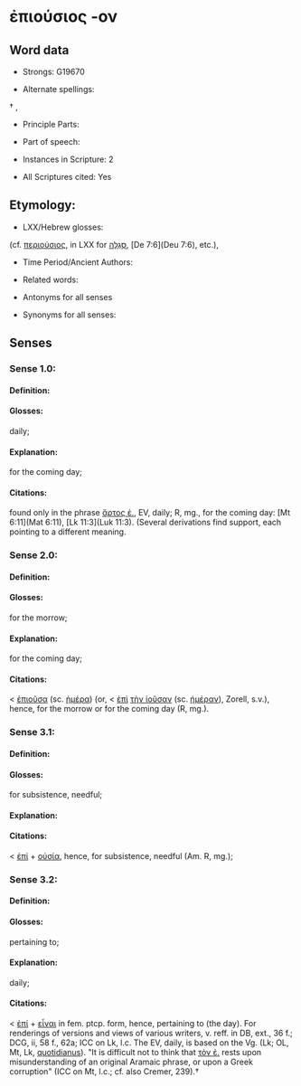 # ἐπιούσιος -ον

<!-- Status: S2=NeedsEdits -->
<!-- Lexica used for edits:   -->

## Word data

* Strongs: G19670

* Alternate spellings:

† , 

* Principle Parts: 


* Part of speech: 


* Instances in Scripture: 2

* All Scriptures cited: Yes

## Etymology: 


* LXX/Hebrew glosses: 

(cf. [περιούσιος](), in LXX for [סְגֻלָּה](//en-uhl/H5459), [De 7:6](Deu 7:6), etc.), 

* Time Period/Ancient Authors: 


* Related words: 

* Antonyms for all senses

* Synonyms for all senses: 


## Senses 


### Sense  1.0: 

#### Definition: 

#### Glosses: 

daily; 

#### Explanation: 

for the coming day; 

#### Citations: 

found only in the phrase [ἄρτος ἐ.](), EV, daily; R, mg., for the coming day: [Mt 6:11](Mat 6:11), [Lk 11:3](Luk 11:3). (Several derivations find support, each pointing to a different meaning. 

### Sense  2.0: 

#### Definition: 

#### Glosses: 

for the morrow; 

#### Explanation: 

for the coming day; 

#### Citations: 

< [ἐπιοῦσα]() (sc. [ἡμέρα]()) (or, < [ἐπὶ]() [τὴν ἰοῦσαν]() (sc. [ήμέραν]()), Zorell, s.v.), hence, for the morrow or for the coming day (R, mg.). 

### Sense  3.1: 

#### Definition: 

#### Glosses: 

for subsistence, needful; 

#### Explanation: 


#### Citations: 

< [ἐπί]() + [οὐσία](), hence, for subsistence, needful (Am. R, mg.); 

### Sense  3.2: 

#### Definition: 

#### Glosses: 

pertaining to; 

#### Explanation: 

daily; 

#### Citations: 

< [ἐπί]() + [εἶναι]() in fem. ptcp. form, hence, pertaining to (the day). For renderings of versions and views of various writers, v. reff. in DB, ext., 36 f.; DCG, ii, 58 f., 62a; ICC on Lk, l.c. The EV, daily, is based on the Vg. (Lk; OL, Mt, Lk, [quotidianus]()). "It is difficult not to think that [τὸν ἐ.]() rests upon misunderstanding of an original Aramaic phrase, or upon a Greek corruption" (ICC on Mt, l.c.; cf. also Cremer, 239).†
